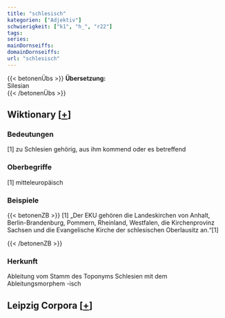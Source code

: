 ```yaml
---
title: "schlesisch"
kategorien: ["Adjektiv"]
schwierigkeit: ["k1", "h_", "r22"]
tags:
series:
mainDornseiffs:
domainDornseiffs:
url: "schlesisch"
---
```


{{< betonenÜbs >}}
**Übersetzung:**  
Silesian  
{{< /betonenÜbs >}}

## Wiktionary [[+](https://de.wiktionary.org/wiki/schlesisch)]

### Bedeutungen
[1] zu Schlesien gehörig, aus ihm kommend oder es betreffend  

### Oberbegriffe
[1] mitteleuropäisch  

### Beispiele
{{< betonenZB >}}
[1] „Der EKU gehören die Landeskirchen von Anhalt, Berlin-Brandenburg, Pommern, Rheinland, Westfalen, die Kirchenprovinz Sachsen und die Evangelische Kirche der schlesischen Oberlausitz an.“[1]  

{{< /betonenZB >}}
### Herkunft
Ableitung vom Stamm des Toponyms Schlesien mit dem Ableitungsmorphem -isch  


## Leipzig Corpora [[+](https://corpora.uni-leipzig.de/en/res?word=schlesisch&corpusId=deu_newscrawl-public_2018)]

